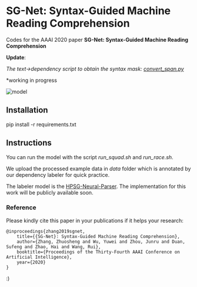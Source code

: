 # SG-Net: Syntax-Guided Machine Reading Comprehension

 Codes for the AAAI 2020 paper **SG-Net: Syntax-Guided Machine Reading Comprehension**

**Update**:

*The text->dependency script to obtain the syntax mask: [convert_span.py](convert_span.py)*

*working in progress

![model](model.png)

## Installation
pip install -r requirements.txt

## Instructions
You can run the model with the script *run_squad.sh* and *run_race.sh*.

We upload the processed example data in *data* folder which is annotated by our dependency labeler for quick practice. 

The labeler model is the [HPSG-Neural-Parser](https://github.com/DoodleJZ/HPSG-Neural-Parser). The implementation for this work will be publicly available soon. 

### Reference

Please kindly cite this paper in your publications if it helps your research:

```
@inproceedings{zhang2019sgnet,
    title={{SG-Net}: Syntax-Guided Machine Reading Comprehension},
    author={Zhang, Zhuosheng and Wu, Yuwei and Zhou, Junru and Duan, Sufeng and Zhao, Hai and Wang, Rui},
    booktitle={Proceedings of the Thirty-Fourth AAAI Conference on Artificial Intelligence},
    year={2020}
}
```

:)
